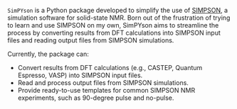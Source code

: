 `SimPYson` is a Python package developed to simplify the use of [SIMPSON](https://inano.au.dk/about/research-centers-and-projects/nmr/software/simpson), a simulation software for solid-state NMR. Born out of the frustration of trying to learn and use SIMPSON on my own, SimPYson aims to streamline the process by converting results from DFT calculations into SIMPSON input files and reading output files from SIMPSON simulations.

Currently, the package can:
- Convert results from DFT calculations (e.g., CASTEP, Quantum Espresso, VASP) into SIMPSON input files.
- Read and process output files from SIMPSON simulations.
- Provide ready-to-use templates for common SIMPSON NMR experiments, such as 90-degree pulse and no-pulse.



